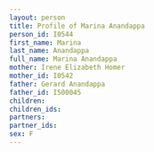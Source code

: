 ```yaml
---
layout: person
title: Profile of Marina Anandappa
person_id: I0544
first_name: Marina
last_name: Anandappa
full_name: Marina Anandappa
mother: Irene Elizabeth Homer
mother_id: I0542
father: Gerard Anandappa
father_id: I500045
children:
children_ids:
partners:
partner_ids:
sex: F
---
```


